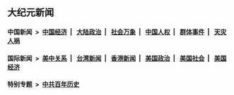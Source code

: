 ## 大纪元新闻

#### 中国新闻 &nbsp;>&nbsp; [中国经济](indexes/ncid283/README.md?05250045) &nbsp;| &nbsp; [大陆政治](indexes/ncid277/README.md?05250045) &nbsp;| &nbsp; [社会万象](indexes/ncid282/README.md?05250045) &nbsp;| &nbsp; [中国人权](indexes/ncid278/README.md?05250045) &nbsp;| &nbsp; [群体事件](indexes/ncid279/README.md?05250045) &nbsp;| &nbsp; [天灾人祸](indexes/ncid280/README.md?05250045)

#### 国际新闻 &nbsp;>&nbsp; [美中关系](indexes/nf1412576/README.md?05250045) &nbsp;| &nbsp; [台湾新闻](indexes/ncid1349361/README.md?05250045) &nbsp;| &nbsp; [香港新闻](indexes/ncid1349362/README.md?05250045) &nbsp;| &nbsp; [美国政治](indexes/ncid1078159/README.md?05250045) &nbsp;| &nbsp; [美国社会](indexes/ncid1078160/README.md?05250045) &nbsp;| &nbsp; [美国经济](indexes/ncid1078158/README.md?05250045)

#### 特别专题 &nbsp;>&nbsp; [中共百年历史](https://github.com/epoch-news/epoch-special/blob/master/README.md?05250045)  
